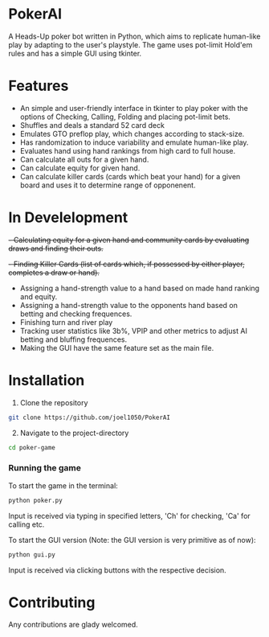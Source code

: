# PokerAI

A Heads-Up poker bot written in Python, which aims to replicate human-like play by adapting to the user's playstyle. The game uses pot-limit Hold'em rules and has a simple GUI using tkinter. 

# Features
 - An simple and user-friendly interface in tkinter to play poker with the options of Checking, Calling, Folding and placing pot-limit bets.
 - Shuffles and deals a standard 52 card deck
 - Emulates GTO preflop play, which changes according to stack-size.
 - Has randomization to induce variability and emulate human-like play.
 - Evaluates hand using hand rankings from high card to full house.
 - Can calculate all outs for a given hand.
 - Can calculate equity for given hand.
 - Can calculate killer cards (cards which beat your hand) for a given board and uses it to determine range of opponenent.

# In Develelopment
 ~~- Calculating equity for a given hand and community cards by evaluating draws and finding their outs.~~
 
 ~~- Finding Killer Cards (list of cards which, if possessed by either player, completes a draw or hand).~~
 - Assigning a hand-strength value to a hand based on made hand ranking and equity.
 - Assigning a hand-strength value to the opponents hand based on betting and checking frequences.
 - Finishing turn and river play
 - Tracking user statistics like 3b%, VPIP and other metrics to adjust AI betting and bluffing frequences.
 - Making the GUI have the same feature set as the main file.

# Installation

1. Clone the repository
```bash 
git clone https://github.com/joel1050/PokerAI
```

2. Navigate to the project-directory
```bash 
cd poker-game
```
### Running the game 

To start the game in the terminal:
```bash
python poker.py
```
Input is received via typing in specified letters, 'Ch' for checking, 'Ca' for calling etc.

To start the GUI version (Note: the GUI version is very primitive as of now):
```bash
python gui.py
```
Input is received via clicking buttons with the respective decision.

# Contributing

Any contributions are glady welcomed.
